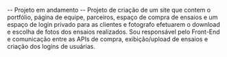 -- Projeto em andamento --
Projeto de criação de um site que contem o portfólio, página de equipe, parceiros, espaço de compra de ensaios e um espaço de login privado para as clientes e fotografo efetuarem o download e escolha de fotos dos ensaios realizados. 
Sou responsável pelo Front-End e comunicação entre as APIs de compra, exibição/upload de ensaios e criação dos logins de usuárias. 
